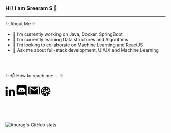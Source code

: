 ### Hi ! I am Sreeram S 👋
----------------------------------------------------------------------------


 ✨ About Me ✨ 

- 🔭 I’m currently working on Java, Docker, SpringBoot
- 🌱 I’m currently learning Data structures and Algorithms
- 👯 I’m looking to collaborate on Machine Learning and ReactJS
- 💬 Ask me about full-stack development, UI/UX and Machine Learning


<br><br>

✨ 📫 How to reach me: ... ✨ 
<html>
<body>
<a href="https://www.linkedin.com/in/sreeram-s-5454961aa/"><img src="2111532.png" width="30" height="30"></a>
<a href="https://discord.com/invite/N8dNhF8DgP"><img src="2111363.png" width="35" height="35"></a>
<a href="mailto:sreeram.ss2001@gmail.com"><img src="104102.png" width="35" height="35"></a>
<a href="https://portfolio-c40cd.web.app/"><img src="2807258.png" width="30" height="30"></a><br>

 <br><br>
 <br>
</body>
</html
 
 

![Anurag's GitHub stats](https://github-readme-stats.vercel.app/api?username=sreeram2001&show_icons=true&theme=radical)






